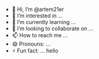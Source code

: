 - 👋 Hi, I’m @artem21er
- 👀 I’m interested in ...
- 🌱 I’m currently learning ...
- 💞️ I’m looking to collaborate on ...
- 📫 How to reach me ...
- 😄 Pronouns: ...
- ⚡ Fun fact: ...
hello
<!---
artem21er/artem21er is a ✨ special ✨ repository because its `README.md` (this file) appears on your GitHub profile.
You can click the Preview link to take a look at your changes.
--->
